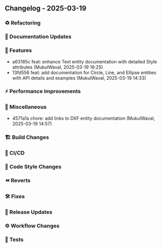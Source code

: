 ## Changelog - 2025-03-19

### ♻️ Refactoring

### 📝 Documentation Updates

### 🚀 Features
- a63185c feat: enhance Text entity documentation with detailed Style attributes (MukulWaval, 2025-03-19 16:25)
- 13fd556 feat: add documentation for Circle, Line, and Ellipse entities with API details and examples (MukulWaval, 2025-03-19 14:33)
### ⚡ Performance Improvements

### 🔨 Miscellaneous
- 4571a1a chore: add links to DXF entity documentation (MukulWaval, 2025-03-19 14:57)
### 🏗️ Build Changes

### 🔧 CI/CD

### 🎨 Code Style Changes

### ⏪ Reverts

### 🛠 Fixes

### 🚀 Release Updates

### ⚙️ Workflow Changes

### 🧪 Tests

